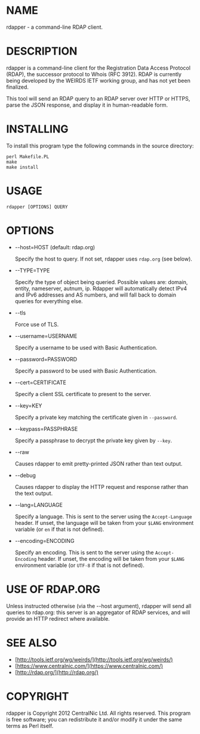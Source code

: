 # NAME

rdapper - a command-line RDAP client.

# DESCRIPTION

rdapper is a command-line client for the Registration Data Access Protocol
(RDAP), the successor protocol to Whois (RFC 3912). RDAP is currently being
developed by the WEIRDS IETF working group, and has not yet been finalized.

This tool will send an RDAP query to an RDAP server over HTTP or HTTPS, parse
the JSON response, and display it in human-readable form.

# INSTALLING

To install this program type the following commands in the source directory:

    perl Makefile.PL
    make
    make install

# USAGE

    rdapper [OPTIONS] QUERY

# OPTIONS

- \--host=HOST (default: rdap.org)

    Specify the host to query. If not set, rdapper uses `rdap.org` (see below).

- \--TYPE=TYPE

    Specify the type of object being queried. Possible values are: domain, 
    entity, nameserver, autnum, ip. Rdapper will automatically detect IPv4 
    and IPv6 addresses and AS numbers, and will fall back to domain queries 
    for everything else.

- \--tls

    Force use of TLS.

- \--username=USERNAME

    Specify a username to be used with Basic Authentication.

- \--password=PASSWORD

    Specify a password to be used with Basic Authentication.

- \--cert=CERTIFICATE

    Specify a client SSL certificate to present to the server.

- \--key=KEY

    Specify a private key matching the certificate given in `--password`.

- \--keypass=PASSPHRASE

    Specify a passphrase to decrypt the private key given by `--key`.

- \--raw

    Causes rdapper to emit pretty-printed JSON rather than text output.

- \--debug

    Causes rdapper to display the HTTP request and response rather than the text
    output.

- \--lang=LANGUAGE

    Specify a language. This is sent to the server using the `Accept-Language`
    header. If unset, the language will be taken from your `$LANG` environment
    variable (or `en` if that is not defined).

- \--encoding=ENCODING

    Specify an encoding. This is sent to the server using the `Accept-Encoding`
    header. If unset, the encoding will be taken from your `$LANG` environment
    variable (or `UTF-8` if that is not defined).

# USE OF RDAP.ORG

Unless instructed otherwise (via the --host argument), rdapper will send 
all queries to rdap.org: this server is an aggregator of RDAP services, 
and will provide an HTTP redirect where available.

# SEE ALSO

- [http://tools.ietf.org/wg/weirds/](http://tools.ietf.org/wg/weirds/)
- [https://www.centralnic.com/](https://www.centralnic.com/)
- [http://rdap.org/](http://rdap.org/)

# COPYRIGHT

rdapper is Copyright 2012 CentralNic Ltd. All rights reserved. This program is
free software; you can redistribute it and/or modify it under the same terms as
Perl itself.

